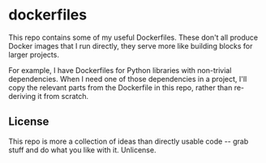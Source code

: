 # dockerfiles

This repo contains some of my useful Dockerfiles.
These don't all produce Docker images that I run directly, they serve more like building blocks for larger projects.

For example, I have Dockerfiles for Python libraries with non-trivial dependencies.
When I need one of those dependencies in a project, I'll copy the relevant parts from the Dockerfile in this repo, rather than re-deriving it from scratch.

## License

This repo is more a collection of ideas than directly usable code -- grab stuff and do what you like with it.
Unlicense.

